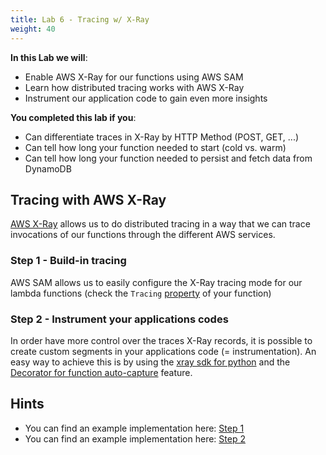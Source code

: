 ```yaml
---
title: Lab 6 - Tracing w/ X-Ray
weight: 40
---
```


**In this Lab we will**:

- Enable AWS X-Ray for our functions using AWS SAM
- Learn how distributed tracing works with AWS X-Ray 
- Instrument our application code to gain even more insights

**You completed this lab if you**:

- Can differentiate traces in X-Ray by HTTP Method (POST, GET, ...)
- Can tell how long your function needed to start (cold vs. warm)
- Can tell how long your function needed to persist and fetch data from DynamoDB

## Tracing with AWS X-Ray

[AWS X-Ray](https://aws.amazon.com/xray/features/) allows us to do distributed tracing in a way that we can trace 
invocations of our functions through the different AWS services.

### Step 1 - Build-in tracing

AWS SAM allows us to easily configure the X-Ray tracing mode for our lambda functions 
(check the `Tracing` [property](https://github.com/awslabs/serverless-application-model/blob/master/versions/2016-10-31.md#awsserverlessfunction)
of your function) 

### Step 2 - Instrument your applications codes

In order have more control over the traces X-Ray records, it is possible to create custom segments in your applications
code (= instrumentation). An easy way to achieve this is by using the 
[xray sdk for python](https://docs.aws.amazon.com/xray-sdk-for-python/latest/reference/basic.html#) and the 
[Decorator for function auto-capture](https://docs.aws.amazon.com/xray-sdk-for-python/latest/reference/basic.html#decorator-for-function-auto-capture)
feature.

## Hints

- You can find an example implementation here: [Step 1](https://github.com/superluminar-io/sac-workshop/compare/lab5..lab6_a?expand=1)
- You can find an example implementation here: [Step 2](https://github.com/superluminar-io/sac-workshop/compare/lab6_a..lab6_b?expand=1)
